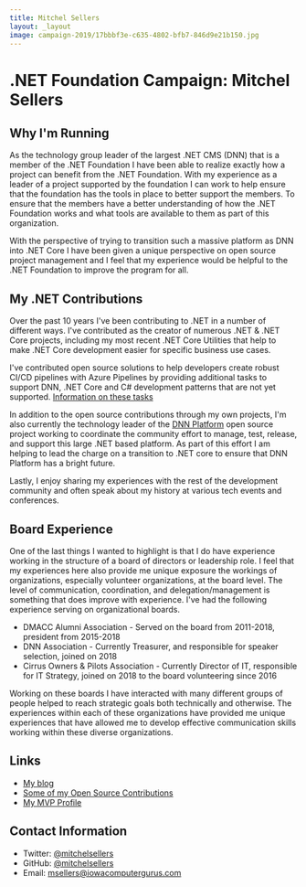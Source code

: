 ```yaml
---
title: Mitchel Sellers
layout: _layout
image: campaign-2019/17bbbf3e-c635-4802-bfb7-846d9e21b150.jpg
---
```


# .NET Foundation Campaign: Mitchel Sellers

## Why I'm Running
As the technology group leader of the largest .NET CMS (DNN) that is a member of the .NET Foundation I have been able to realize exactly how a project can benefit from the .NET Foundation.  With my experience as a leader of a project supported by the foundation I can work to help ensure that the foundation has the tools in place to better support the members.  To ensure that the members have a better understanding of how the .NET Foundation works and what tools are available to them as part of this organization.

With the perspective of trying to transition such a massive platform as DNN into .NET Core I have been given a unique perspective on open source project management and I feel that my experience would be helpful to the .NET Foundation to improve the program for all.

## My .NET Contributions
Over the past 10 years I've been contributing to .NET in a number of different ways.  I've contributed as the creator of numerous .NET & .NET Core projects, including my most recent .NET Core Utilities that help to make .NET Core development easier for specific business use cases.

I've contributed open source solutions to help developers create robust CI/CD pipelines with Azure Pipelines by providing additional tasks to support DNN, .NET Core and C# development patterns that are not yet supported.  [Information on these tasks](https://github.com/IowaComputerGurus/Azure-DevOps-Extensions)

In addition to the open source contributions through my own projects, I'm also currently the technology leader of the [DNN Platform](https://www.github.com/dnnsoftware/dnn.platform) open source project working to coordinate the community effort to manage, test, release, and support this large .NET based platform.  As part of this effort I am helping to lead the charge on a transition to .NET core to ensure that DNN Platform has a bright future.

Lastly, I enjoy sharing my experiences with the rest of the development community and often speak about my history at various tech events and conferences.

## Board Experience
One of the last things I wanted to highlight is that I do have experience working in the structure of a board of directors or leadership role.  I feel that my experiences here also provide me unique exposure the workings of organizations, especially volunteer organizations, at the board level.  The level of communication, coordination, and delegation/management is something that does improve with experience.  I've had the following experience serving on organizational boards.

* DMACC Alumni Association - Served on the board from 2011-2018, president from 2015-2018
* DNN Association - Currently Treasurer, and responsible for speaker selection, joined on 2018
* Cirrus Owners & Pilots Association - Currently Director of IT, responsible for IT Strategy, joined on 2018 to the board volunteering since 2016

Working on these boards I have interacted with many different groups of people helped to reach strategic goals both technically and otherwise.  The experiences within each of these organizations have provided me unique experiences that have allowed me to develop effective communication skills working within these diverse organizations.

## Links
* [My blog](https://www.mitchelsellers.com)
* [Some of my Open Source Contributions](https://github.com/iowacomputergurus)
* [My MVP Profile](https://mvp.microsoft.com/en-us/PublicProfile/4025428?fullName=Mitchel%20Wyndham%20Sellers)

## Contact Information
* Twitter: [@mitchelsellers](https://twitter.com/mitchelsellers)
* GitHub: [@mitchelsellers](https://github.com/mitchelsellers)
* Email: [msellers@iowacomputergurus.com](mailto:msellers@iowacomputergurus.com)
